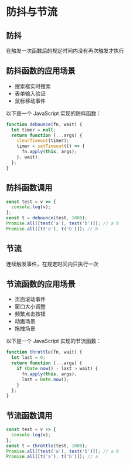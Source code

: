 # 防抖与节流

## 防抖

在触发一次函数后的规定时间内没有再次触发才执行

## 防抖函数的应用场景

- 搜索框实时搜索
- 表单输入验证
- 鼠标移动事件

以下是一个 JavaScript 实现的防抖函数：

```js
function debounce(fn, wait) {
  let timer = null;
  return function (...args) {
    clearTimeout(timer);
    timer = setTimeout(() => {
      fn.apply(this, args);
    }, wait);
  };
}
```

## 防抖函数调用

```js
const test = v => {
  console.log(v);
};
const t = debounce(test, 1000);
Promise.all([test('a'), test('b')]); // a b
Promise.all([t('a'), t('b')]); // b
```

## 节流

连续触发事件，在规定时间内只执行一次

## 节流函数的应用场景

- 页面滚动事件
- 窗口大小调整
- 频繁点击按钮
- 动画场景
- 拖拽场景

以下是一个 JavaScript 实现的节流函数：

```js
function throttle(fn, wait) {
  let last = 0;
  return function (...args) {
    if (Date.now() - last > wait) {
      fn.apply(this, args);
      last = Date.now();
    }
  };
}
```

## 节流函数调用

```js
const test = v => {
  console.log(v);
};
const t = throttle(test, 1000);
Promise.all([test('a'), test('b')]); // a b
Promise.all([t('a'), t('b')]); // a
```
